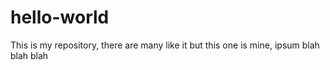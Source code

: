 # hello-world
This is my repository, there are many like it but this one is mine, ipsum blah blah blah
